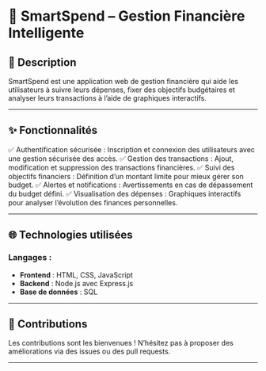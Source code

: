 # 🏦 SmartSpend – Gestion Financière Intelligente

## 📝 Description

SmartSpend est une application web de gestion financière qui aide les utilisateurs à suivre leurs dépenses, fixer des objectifs budgétaires et analyser leurs transactions à l’aide de graphiques interactifs.

---

## ✨ Fonctionnalités

✅ Authentification sécurisée : Inscription et connexion des utilisateurs avec une gestion sécurisée des accès.
✅ Gestion des transactions : Ajout, modification et suppression des transactions financières.
✅ Suivi des objectifs financiers : Définition d’un montant limite pour mieux gérer son budget.
✅ Alertes et notifications : Avertissements en cas de dépassement du budget défini.
✅ Visualisation des dépenses : Graphiques interactifs pour analyser l’évolution des finances personnelles.

---

## 🌐 Technologies utilisées

### Langages :  
- **Frontend** : HTML, CSS, JavaScript  
- **Backend** :  Node.js avec Express.js
- **Base de données** : SQL  
 
---
## 📩 Contributions

Les contributions sont les bienvenues ! N’hésitez pas à proposer des améliorations via des issues ou des pull requests.

---
